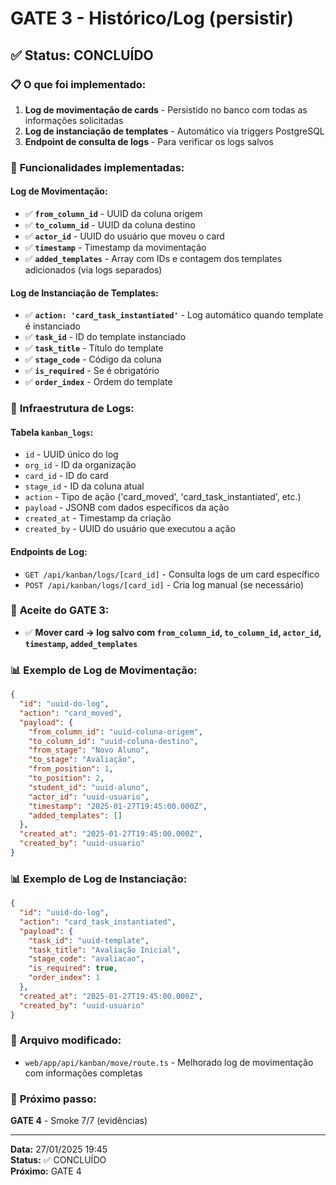 # GATE 3 - Histórico/Log (persistir)

## ✅ **Status: CONCLUÍDO**

### 📋 **O que foi implementado:**

1. **Log de movimentação de cards** - Persistido no banco com todas as informações solicitadas
2. **Log de instanciação de templates** - Automático via triggers PostgreSQL
3. **Endpoint de consulta de logs** - Para verificar os logs salvos

### 🎯 **Funcionalidades implementadas:**

#### **Log de Movimentação:**
- ✅ **`from_column_id`** - UUID da coluna origem
- ✅ **`to_column_id`** - UUID da coluna destino
- ✅ **`actor_id`** - UUID do usuário que moveu o card
- ✅ **`timestamp`** - Timestamp da movimentação
- ✅ **`added_templates`** - Array com IDs e contagem dos templates adicionados (via logs separados)

#### **Log de Instanciação de Templates:**
- ✅ **`action: 'card_task_instantiated'`** - Log automático quando template é instanciado
- ✅ **`task_id`** - ID do template instanciado
- ✅ **`task_title`** - Título do template
- ✅ **`stage_code`** - Código da coluna
- ✅ **`is_required`** - Se é obrigatório
- ✅ **`order_index`** - Ordem do template

### 🔧 **Infraestrutura de Logs:**

#### **Tabela `kanban_logs`:**
- `id` - UUID único do log
- `org_id` - ID da organização
- `card_id` - ID do card
- `stage_id` - ID da coluna atual
- `action` - Tipo de ação ('card_moved', 'card_task_instantiated', etc.)
- `payload` - JSONB com dados específicos da ação
- `created_at` - Timestamp da criação
- `created_by` - UUID do usuário que executou a ação

#### **Endpoints de Log:**
- `GET /api/kanban/logs/[card_id]` - Consulta logs de um card específico
- `POST /api/kanban/logs/[card_id]` - Cria log manual (se necessário)

### 🎯 **Aceite do GATE 3:**
- ✅ **Mover card → log salvo com `from_column_id`, `to_column_id`, `actor_id`, `timestamp`, `added_templates`**

### 📊 **Exemplo de Log de Movimentação:**
```json
{
  "id": "uuid-do-log",
  "action": "card_moved",
  "payload": {
    "from_column_id": "uuid-coluna-origem",
    "to_column_id": "uuid-coluna-destino",
    "from_stage": "Novo Aluno",
    "to_stage": "Avaliação",
    "from_position": 1,
    "to_position": 2,
    "student_id": "uuid-aluno",
    "actor_id": "uuid-usuario",
    "timestamp": "2025-01-27T19:45:00.000Z",
    "added_templates": []
  },
  "created_at": "2025-01-27T19:45:00.000Z",
  "created_by": "uuid-usuario"
}
```

### 📊 **Exemplo de Log de Instanciação:**
```json
{
  "id": "uuid-do-log",
  "action": "card_task_instantiated",
  "payload": {
    "task_id": "uuid-template",
    "task_title": "Avaliação Inicial",
    "stage_code": "avaliacao",
    "is_required": true,
    "order_index": 1
  },
  "created_at": "2025-01-27T19:45:00.000Z",
  "created_by": "uuid-usuario"
}
```

### 📁 **Arquivo modificado:**
- `web/app/api/kanban/move/route.ts` - Melhorado log de movimentação com informações completas

### 🚀 **Próximo passo:**
**GATE 4** - Smoke 7/7 (evidências)

---
**Data:** 27/01/2025 19:45  
**Status:** ✅ CONCLUÍDO  
**Próximo:** GATE 4
